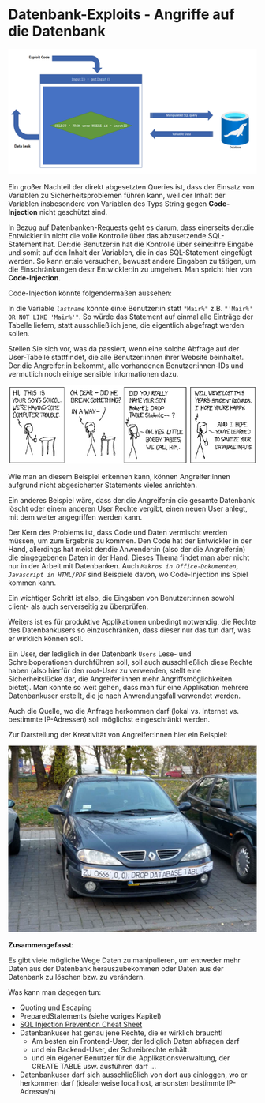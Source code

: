 # Datenbank-Exploits - Angriffe auf die Datenbank

![Datenbank-Exploit-Darstellung](img/Database-Exploit.png)

Ein großer Nachteil der direkt abgesetzten Queries ist, dass der Einsatz von Variablen zu Sicherheitsproblemen führen kann, weil der Inhalt der Variablen insbesondere von Variablen des Typs String gegen **Code-Injection** nicht geschützt sind. 

In Bezug auf Datenbanken-Requests geht es darum, dass einerseits der:die Entwickler:in nicht die volle Kontrolle über das abzusetzende SQL-Statement hat. Der:die Benutzer:in hat die Kontrolle über seine:ihre Eingabe und somit auf den Inhalt der Variablen, die in das SQL-Statement eingefügt werden. So kann er:sie versuchen, bewusst andere Eingaben zu tätigen, um die Einschränkungen des:r Entwickler:in zu umgehen. Man spricht hier von **Code-Injection**.

Code-Injection könnte folgendermaßen aussehen: 

In die Variable *`lastname`* könnte ein:e Benutzer:in statt `"Mair%"` z.B. `"'Mair%' OR NOT LIKE 'Mair%'"`. So würde das Statement auf einmal alle Einträge der Tabelle liefern, statt ausschließlich jene, die eigentlich abgefragt werden sollen. 

Stellen Sie sich vor, was da passiert, wenn eine solche Abfrage auf der User-Tabelle stattfindet, die alle Benutzer:innen ihrer Website beinhaltet. Der:die Angreifer:in bekommt, alle vorhandenen Benutzer:innen-IDs und vermutlich noch einige sensible Informationen dazu.

![mögliche Auswirkungen von Code-Injection](img/Code-Injection-Talk.png)

Wie man an diesem Beispiel erkennen kann, können Angreifer:innen aufgrund nicht abgesicherter Statements vieles anrichten. 

Ein anderes Beispiel wäre, dass der:die Angreifer:in die gesamte Datenbank löscht oder einem anderen User Rechte vergibt, einen neuen User anlegt, mit dem weiter angegriffen werden kann.

Der Kern des Problems ist, dass Code und Daten vermischt werden müssen, um zum Ergebnis zu kommen. Den Code hat der Entwickler in der Hand, allerdings hat meist der:die Anwender:in (also der:die Angreifer:in) die eingegebenen Daten in der Hand. Dieses Thema findet man aber nicht nur in der Arbeit mit Datenbanken. Auch *`Makros in Office-Dokumenten`*, *`Javascript in HTML/PDF`* sind Beispiele davon, wo Code-Injection ins Spiel kommen kann.

Ein wichtiger Schritt ist also, die Eingaben von Benutzer:innen sowohl client- als auch serverseitig zu überprüfen.

Weiters ist es für produktive Applikationen unbedingt notwendig, die Rechte des Datenbankusers so einzuschränken, dass dieser nur das tun darf, was er wirklich können soll. 

Ein User, der lediglich in der Datenbank `Users` Lese- und Schreiboperationen durchführen soll, soll auch ausschließlich diese Rechte haben (also hierfür den root-User zu verwenden, stellt eine Sicherheitslücke dar, die Angreifer:innen mehr Angriffsmöglichkeiten bietet). Man könnte so weit gehen, dass man für eine Applikation mehrere Datenbankuser erstellt, die je nach Anwendungsfall verwendet werden.

Auch die Quelle, wo die Anfrage herkommen darf (lokal vs. Internet vs. bestimmte IP-Adressen) soll möglichst eingeschränkt werden.

Zur Darstellung der Kreativität von Angreifer:innen hier ein Beispiel:

![Car Based SQL Injection](img/Auto-Code-Injection.png)

**Zusammengefasst**:

Es gibt viele mögliche Wege Daten zu manipulieren, um entweder mehr Daten aus der Datenbank herauszubekommen oder Daten aus der Datenbank zu löschen bzw. zu verändern. 

Was kann man dagegen tun:
- Quoting und Escaping
- PreparedStatements (siehe voriges Kapitel)
- [SQL Injection Prevention Cheat Sheet](https://cheatsheetseries.owasp.org/cheatsheets/SQL_Injection_Prevention_Cheat_Sheet.html)
- Datenbankuser hat genau jene Rechte, die er wirklich braucht!
    - Am besten ein Frontend-User, der lediglich Daten abfragen darf
    - und ein Backend-User, der Schreibrechte erhält.
    - und ein eigener Benutzer für die Applikationsverwaltung, der CREATE TABLE usw. ausführen darf ...
- Datenbankuser darf sich ausschließlich von dort aus einloggen, wo er herkommen darf (idealerweise localhost, ansonsten bestimmte IP-Adresse/n)